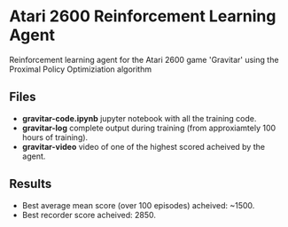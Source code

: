 # Atari 2600 Reinforcement Learning Agent
Reinforcement learning agent for the Atari 2600 game 'Gravitar' using the Proximal Policy Optimiziation algorithm

## Files
- **gravitar-code.ipynb** jupyter notebook with all the training code.
- **gravitar-log** complete output during training (from approxiamtely 100 hours of training).
- **gravitar-video** video of one of the highest scored acheived by the agent. 

## Results
- Best average mean score (over 100 episodes) acheived: ~1500.
- Best recorder score acheived: 2850.